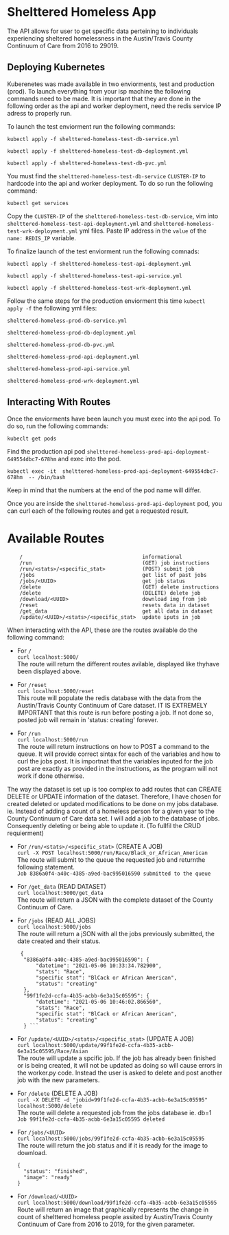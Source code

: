 # Shelttered Homeless App

The API allows for user to get specific data perteining to individuals experiencing sheltered homelessness in the Austin/Travis County Continuum of Care from 2016 to 29019. 

## Deploying Kubernetes
Kuberenetes was made available in two enviorments, test and production (prod). To launch everything from your isp machine the following commands need to be made. It is important that they are done in the following order as the api and worker deployment, need the redis service IP adress to properly run. 

To launch the test enviorment run the following commands: 
 
`kubectl apply -f shelttered-homeless-test-db-service.yml`

`kubectl apply -f shelttered-homeless-test-db-deployment.yml`

`kubectl apply -f shelttered-homeless-test-db-pvc.yml`

You must find the `shelttered-homeless-test-db-service` `CLUSTER-IP` to hardcode into the api and worker deployment. To do  so run the following command: 

`kubectl get services`

Copy the `CLUSTER-IP` of the `shelttered-homeless-test-db-service`, vim into `shelttered-homeless-test-api-deployment.yml` and `shelttered-homeless-test-wrk-deployment.yml` yml files. Paste IP address in the `value` of the `name: REDIS_IP` variable.

To finalize launch of the test enviorment run the following comnads:

`kubectl apply -f shelttered-homeless-test-api-deployment.yml`

`kubectl apply -f shelttered-homeless-test-api-service.yml`

`kubectl apply -f shelttered-homeless-test-wrk-deployment.yml`

Follow the same steps for the production enviorment this time `kubectl apply -f` the following yml files:

`shelttered-homeless-prod-db-service.yml`

`shelttered-homeless-prod-db-deployment.yml`

`shelttered-homeless-prod-db-pvc.yml`


`shelttered-homeless-prod-api-deployment.yml`

`shelttered-homeless-prod-api-service.yml`

`shelttered-homeless-prod-wrk-deployment.yml`



## Interacting With Routes
Once the enviorments have been launch you must exec into the api pod. To do so, run the following commands: 

`kubeclt get pods`

Find the production api  pod `shelttered-homeless-prod-api-deployment-649554dbc7-678hm` and exec into the pod.

`kubectl exec -it  shelttered-homeless-prod-api-deployment-649554dbc7-678hm  -- /bin/bash`

Keep in mind that the numbers at the end of the pod name will differ. 

Once you are inside the `shelttered-homeless-prod-api-deployment` pod, you can curl each of the following routes and get a requested result.

# Available Routes 

```
    /                                       informational
    /run                                    (GET) job instructions
    /run/<stats>/<specific_stat>            (POST) submit job
    /jobs                                   get list of past jobs
    /jobs/<UUID>                            get job status
    /delete                                 (GET) delete instructions
    /delete                                 (DELETE) delete job
    /download/<UUID>                        download img from job 
    /reset                                  resets data in dataset
    /get_data                               get all data in dataset
    /update/<UUID>/<stats>/<specific_stat>  update iputs in job           
```

When interacting with the API, these are the routes available do the following command:

- For `/` <br />
  `curl localhost:5000/`<br />
  The route will return the different routes avilable, displayed like thyhave been displayed above.

- For `/reset`<br />
  `curl localhost:5000/reset`<br />
  This route will populate the redis database with the data from the Austin/Travis County Continuum of Care dataset. IT IS EXTREMELY IMPORTANT that this route is run before posting a job. If not done so, posted job will remain in 'status: creating' forever.    

- For `/run`<br />
  `curl localhost:5000/run`<br />
  The route will return instructions on how to POST a command to the queue. It will provide correct sintax for each of the variables and how to curl the jobs post. It is importnat that the variables inputed for the job post are exactly as provided in the instructions, as the program will not work if done otherwise.

The way the dataset is set up is too complex to add routes that can CREATE DELETE or UPDATE information of the dataset. Therefore, I have chosen for created deleted or updated modifications to be done on my jobs database. ie. Instead of adding a count of a homeless person for a given year to the County Continuum of Care data set. I will add a job to the database of jobs. Consequently deleting or being able to update it. (To fullfil the CRUD requierment)

- For `/run/<stats>/<specific_stat>` (CREATE A JOB) <br />
  `curl -X POST localhost:5000/run/Race/Black_or_African_American` <br />
  The route will submit to the queue the requested job and returnthe following statement. <br />
  `Job 8386a0f4-a40c-4385-a9ed-bac995016590 submitted to the queue`

- For  `/get_data` (READ DATASET) <br />
  `curl localhost:5000/get_data` <br />
  The route will return a JSON with the complete dataset of the County Continuum of Care.

- For `/jobs` (READ ALL JOBS) <br />
  `curl localhost:5000/jobs` <br />
  The route will return a jSON with all the jobs previously submitted, the date created and their status. <br />
  ```
   {
    "8386a0f4-a40c-4385-a9ed-bac995016590": {
        "datetime": "2021-05-06 10:33:34.782900",
        "stats": "Race",
        "specific stat": "BlCack or African American",
        "status": "creating"
    },
    "99f1fe2d-ccfa-4b35-acbb-6e3a15c05595": {
        "datetime": "2021-05-06 10:46:02.866560",
        "stats": "Race",
        "specific stat": "BlCack or African American",
        "status": "creating"
    } ```

- For `/update/<UUID>/<stats>/<specific_stat>` (UPDATE A JOB) <br /> 
  `curl localhost:5000/update/99f1fe2d-ccfa-4b35-acbb-6e3a15c05595/Race/Asian` <br />
  The route will update a spcific job. If the job has already been finished or is being created, it will not be updated as doing so will cause errors in the worker.py code. Instead the user is asked to delete and post another job with the new parameters.

- For `/delete` (DELETE A JOB) <br />
  `curl -X DELETE -d "jobid=99f1fe2d-ccfa-4b35-acbb-6e3a15c05595" localhost:5000/delete` <br />
  The route will delete a requested job from the jobs database ie. db=1 <br />
  `Job 99f1fe2d-ccfa-4b35-acbb-6e3a15c05595 deleted`

- For `/jobs/<UUID>` <br />
  `curl localhost:5000/jobs/99f1fe2d-ccfa-4b35-acbb-6e3a15c05595` <br />
  The route will return the job status and if it is ready for the image to download. <br />
  ```
  {
    "status": "finished",
    "image": "ready"
  }
  ```

- For `/download/<UUID>` <br />
  `curl localhost:5000/download/99f1fe2d-ccfa-4b35-acbb-6e3a15c05595` <br />
  Route will return an image that graphically represents the change in count of shelttered homeless people assited by Austin/Travis County Continuum of Care from 2016 to 2019, for the given parameter. 




